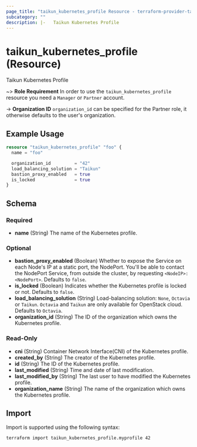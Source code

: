 ```yaml
---
page_title: "taikun_kubernetes_profile Resource - terraform-provider-taikun"
subcategory: ""
description: |-   Taikun Kubernetes Profile
---
```


# taikun_kubernetes_profile (Resource)

Taikun Kubernetes Profile

~> **Role Requirement** In order to use the `taikun_kubernetes_profile` resource you need a `Manager` or `Partner` account.

-> **Organization ID** `organization_id` can be specified for the Partner role, it otherwise defaults to the user's organization.

## Example Usage

```terraform
resource "taikun_kubernetes_profile" "foo" {
  name = "foo"

  organization_id         = "42"
  load_balancing_solution = "Taikun"
  bastion_proxy_enabled   = true
  is_locked               = true
}
```

<!-- schema generated by tfplugindocs -->
## Schema

### Required

- **name** (String) The name of the Kubernetes profile.

### Optional

- **bastion_proxy_enabled** (Boolean) Whether to expose the Service on each Node's IP at a static port, the NodePort. You'll be able to contact the NodePort Service, from outside the cluster, by requesting `<NodeIP>:<NodePort>`. Defaults to `false`.
- **is_locked** (Boolean) Indicates whether the Kubernetes profile is locked or not. Defaults to `false`.
- **load_balancing_solution** (String) Load-balancing solution: `None`, `Octavia` or `Taikun`. `Octavia` and `Taikun` are only available for OpenStack cloud. Defaults to `Octavia`.
- **organization_id** (String) The ID of the organization which owns the Kubernetes profile.

### Read-Only

- **cni** (String) Container Network Interface(CNI) of the Kubernetes profile.
- **created_by** (String) The creator of the Kubernetes profile.
- **id** (String) The ID of the Kubernetes profile.
- **last_modified** (String) Time and date of last modification.
- **last_modified_by** (String) The last user to have modified the Kubernetes profile.
- **organization_name** (String) The name of the organization which owns the Kubernetes profile.

## Import

Import is supported using the following syntax:

```shell
terraform import taikun_kubernetes_profile.myprofile 42
```

